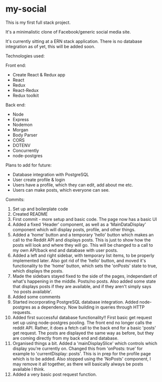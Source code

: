 # my-social

This is my first full stack project.

It's a minimalistic clone of Facebook/generic social media site.

It's currently sitting at a ERN stack application. There is no database integration as of yet, this will be added soon.

Technologies used:

Front end:
- Create React & Redux app
- React
- Redux
- React-Redux
- Redux toolkit


Back end:
- Node
- Express
- Nodemon
- Morgan
- Body Parser
- CORS
- DOTENV
- Concurrently
- node-postgres

Plans to add for future:
- Database integration with PostgreSQL
- User create profile & login
- Users have a profile, which they can edit, add about me etc.
- Users can make posts, which everyone can see.


Commits:
1. Set up and boilerplate code
2. Created README
3. First commit - more setup and basic code. The page now has a basic UI
4. Added a fixed 'Header' component, as well as a 'MainDataDisplay' component which will display posts, profile, and other things.
5. Added a 'home' button and a temporary 'hello' button which makes an call to the Reddit API and displays posts. This is just to show how the posts will look and where they will go. This will be changed to a call to my own API/back end and database with user posts.
6. Added a left and right sidebar, with temporary list items, to be properly implemented later. Also got rid of the 'hello' button, and moved it's functionality to the 'home' button, which sets the 'onPosts' state to true, which displays the posts.
7. Made the sidebars stayed fixed to the side of the pages, independant of what's happening in the middle. Posts/no posts. Also added some state that displays posts if they are available, and if they aren't simply says 'no posts available'.
8. Added some comments
9. Started incorporating PostgreSQL database integration. Added node-postgres as a dependency. Now building in queries through HTTP requests.
10. Added first successful database functionality!! First basic get request set up using node-postgres pooling. The front end no longer calls the reddit API. Rather, it does a fetch call to the back end for a basic 'posts' get request. The posts are displayed the same way as before, but they are coming directly from my back end and database.
11. Organised things a bit. Added a 'mainDisplaySlice' which controls which display you're currently on. Changed this from 'onPosts: true' for example to 'currentDisplay: posts'. This is in prep for the profile page which is to be added. Also stopped using the 'NoPosts' component, I may remove it all together, as there will basically always be posts available I think.
12. Added a very basic post request function.
